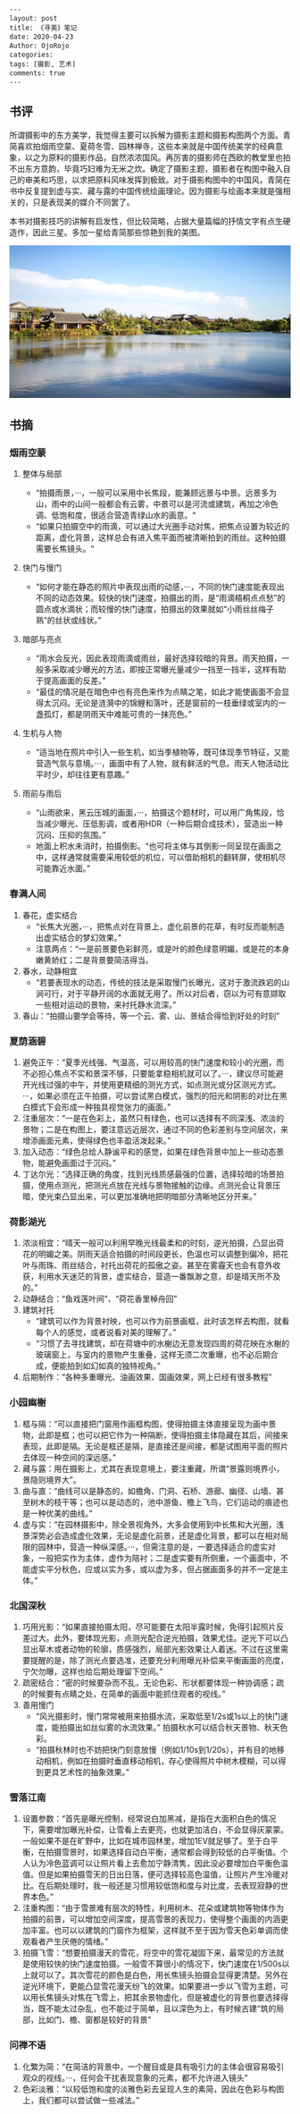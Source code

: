 ```
---
layout: post
title: 《寻美》笔记
date: 2020-04-23
Author: OjoRojo
categories: 
tags: [摄影, 艺术]
comments: true
--- 
```

## 书评

​	所谓摄影中的东方美学，我觉得主要可以拆解为摄影主题和摄影构图两个方面。青简喜欢拍烟雨空蒙、夏荷冬雪、园林禅寺，这些本来就是中国传统美学的经典意象，以之为原料的摄影作品，自然浓浓国风。再厉害的摄影师在西欧的教堂里也拍不出东方意韵，毕竟巧妇难为无米之炊。确定了摄影主题，摄影者在构图中融入自己的审美和巧思，以求把原料风味发挥到极致。对于摄影构图中的中国风，青简在书中反复提到虚与实、藏与露的中国传统绘画理论。因为摄影与绘画本来就是强相关的，只是表现美的媒介不同罢了。

​	本书对摄影技巧的讲解有启发性，但比较简略，占据大量篇幅的抒情文字有点生硬造作，因此三星。多加一星给青简那些惊艳到我的美图。

![alt pic](../images/yangzhou.jpg "瘦西湖 by Lola")



## 书摘

### 烟雨空蒙

1. 整体与局部

   - “拍摄雨景，···，一般可以采用中长焦段，能兼顾远景与中景。远景多为山，雨中的山间一般都会有云雾，中景可以是河流或建筑，再加之冷色调、低饱和度，很适合营造青绿山水的画意。“
   - “如果只拍摄空中的雨滴，可以通过大光圈手动对焦，把焦点设置为较近的距离，虚化背景，这样总会有进入焦平面而被清晰拍到的雨丝。这种拍摄需要长焦镜头。“
2. 快门与慢门

   - “如何才能在静态的照片中表现出雨的动感，···，不同的快门速度能表现出不同的动态效果。较快的快门速度，拍摄出的雨，是“雨滴梧桐点点愁”的圆点或水滴状；而较慢的快门速度，拍摄出的效果就如“小雨丝丝梅子熟”的丝状或线状。”
3. 暗部与亮点

   - “雨水会反光，因此表现雨滴或雨丝，最好选择较暗的背景。雨天拍摄，一般多采取减少曝光的方法，即按正常曝光量减少一挡至一挡半，这样有助于提高画面的反差。”
   - “最佳的情况是在暗色中也有亮色来作为点睛之笔，如此才能使画面不会显得太沉闷。无论是涟漪中的锦鲤和落叶，还是窗前的一枝垂绿或室内的一盏孤灯，都是阴雨天中难能可贵的一抹亮色。”
4. 生机与人物

   - “适当地在照片中引入一些生机，如当季植物等，既可体现季节特征，又能营造气氛与意境。···，画面中有了人物，就有鲜活的气息。雨天人物活动比平时少，却往往更有意趣。”
5. 雨前与雨后
   - “山雨欲来，黑云压城的画面，···，拍摄这个题材时，可以用广角焦段，恰当减少曝光、压低影调，或者用HDR（一种后期合成技术），营造出一种沉闷、压抑的氛围。”
   - 地面上积水未消时，拍摄倒影。“也可将主体与其倒影一同呈现在画面之中，这样通常就需要采用较低的机位，可以借助相机的翻转屏，使相机尽可能靠近水面。”



### 春满人间

1. 春花，虚实结合
   - “长焦大光圈，···，把焦点对在背景上，虚化前景的花草，有时反而能制造出虚实结合的梦幻效果。”
   - 注意两点：“一是前景要色彩鲜亮，或是叶的颜色绿意明媚，或是花的本身嫩黄娇红；二是背景要简洁得当。
2. 春水，动静相宜
   - “若要表现水的动态，传统的技法是采取慢门长曝光，这对于激流跌宕的山涧可行，对于平静开阔的水面就无用了。所以对后者，窃以为可有意撷取一些相对运动的景物，来衬托静水流深。”
3. 春山：“拍摄山要学会等待，等一个云、雾、山、景结合得恰到好处的时刻”



### 夏荫涵碧

1. 避免正午：“夏季光线强、气温高，可以用较高的快门速度和较小的光圈，而不必担心焦点不实和景深不够，只要能拿稳相机就可以了。···，建议尽可能避开光线过强的中午，并使用更精细的测光方式，如点测光或分区测光方式。···，如果必须在正午拍摄，可以尝试黑白模式，强烈的阳光和阴影的对比在黑白模式下会形成一种独具视觉张力的画面。”
2. 注重层次：“一是在色彩上，虽然只有绿色，也可以选择有不同深浅、浓淡的景物；二是在构图上，要注意远近层次，通过不同的色彩差别与空间层次，来增添画面元素，使得绿色也丰盈活泼起来。”
3. 加入动态：“绿色总给人静谧平和的感觉，如果在绿色背景中加上一些动态景物，能避免画面过于沉闷。”
4. 丁达尔光：“选择正确的角度，找到光线质感最强的位置，选择较暗的场景拍摄，使用点测光，把测光点放在光线与景物接触的边缘。点测光会让背景压暗，使光束凸显出来，可以更加准确地把明暗部分清晰地区分开来。”



### 荷影湖光

1. 浓淡相宜：“晴天一般可以利用早晚光线最柔和的时刻，逆光拍摄，凸显出荷花的明媚之美。阴雨天适合拍摄的时间段更长，色温也可以调整到偏冷，把花叶与雨珠、雨丝结合，衬托出荷花的孤傲之姿。甚至在雾霾天也会有意外收获，利用水天迷茫的背景，虚实结合，营造一番飘渺之意，却是晴天所不及的。”
2. 动静结合：“鱼戏莲叶间”、“荷花香里棹舟回”
3. 建筑衬托
   - “建筑可以作为背景衬映，也可以作为前景画框，此时该怎样去构图，就看每个人的感觉，或者说看对美的理解了。”
   - “习惯了去寻找建筑，却在荷塘中的水榭边无意发现四周的荷花映在水榭的玻璃窗上，与室内的景物产生重叠，这样无须二次重曝，也不必后期合成，便能拍到如幻如真的独特视角。”
4. 后期制作：“各种多重曝光、油画效果、国画效果，网上已经有很多教程”



### 小园幽榭

1. 框与隔：“可以直接把门窗用作画框构图，使得拍摄主体直接呈现为画中景物，此即是框；也可以把它作为一种隔断，使得拍摄主体隐藏在其后，间接来表现，此即是隔。无论是框还是隔，是直接还是间接，都是试图用平面的照片去体现一种空间的深远感。”
2. 藏与露：用在摄影上，尤其在表现意境上，要注重藏，所谓“景露则境界小，景隐则境界大”。
3. 曲与直：“曲线可以是静态的，如檐角、门洞、石桥、游廊、幽径、山墙、甚至树木的枝干等；也可以是动态的，池中游鱼、檐上飞鸟，它们运动的痕迹也是一种优美的曲线。”
4. 虚与实：“在园林摄影中，除全景视角外，大多会使用到中长焦和大光圈，浅景深势必会造成虚化效果，无论是虚化前景，还是虚化背景，都可以在相对局限的园林中，营造一种纵深感。···，但需注意的是，一要选择适合的虚实对象，一般把实作为主体，虚作为陪衬；二是虚实要有所侧重，一个画面中，不能虚实平分秋色，应或以实为多，或以虚为多，但占据画面多的并不一定是主体。”



### 北国深秋

1. 巧用光影：“如果直接拍摄太阳，尽可能要在太阳半露时候，免得引起照片反差过大。此外，要体现光影，点测光配合逆光拍摄，效果尤佳。逆光下可以凸显出草木或者动物的轮廓，质感强烈，局部光影效果让人着迷。不过在这里需要提醒的是，除了测光点要选准，还要充分利用曝光补偿来平衡画面的亮度，宁欠勿曝，这样也给后期处理留下空间。”
2. 疏密结合：“密的时候要杂而不乱，无论色彩、形状都要体现一种协调感；疏的时候要有点睛之处，在简单的画面中能抓住观者的视线。”
3. 善用慢门
   - “风光摄影时，慢门常常被用来拍摄水流，采取低至1/2s或1s以上的快门速度，能拍摄出如丝似雾的水流效果。” 拍摄秋水可以结合秋天景物、秋天色彩。
   - “拍摄秋林时也不妨把快门刻意放慢（例如1/10s到1/20s），并有目的地移动相机，例如在拍摄时垂直移动相机，存心使得照片中树木模糊，可以得到更具艺术性的抽象效果。”



### 雪落江南

1. 设置参数：“首先是曝光控制，经常说白加黑减，是指在大面积白色的情况下，需要增加曝光补偿，让雪看上去更亮，也就更加洁白，不会显得灰蒙蒙。一般如果不是在旷野中，比如在城市园林里，增加1EV就足够了。至于白平衡，在拍摄雪景时，如果选择自动白平衡，通常都会得到较低的白平衡值。个人认为冷色蓝调可以让照片看上去愈加宁静清隽，因此没必要增加白平衡色温值。但是如果拍摄雪天的日出日落，便可选择较高色温值，让照片产生冷暖对比。在后期处理时，我一般还是习惯用较低饱和度与对比度，去表现寂静的世界本色。”
2. 注重构图：“由于雪景难有层次的特性，利用树木、花朵或建筑物等物体作为拍摄的前景，可以增加空间深度，提高雪景的表现力，使得整个画面的内涵更加丰富。也可以以建筑的门窗作为框架，这样就不至于因为雪天色彩单调而使观看者产生厌倦的情绪。”
3. 拍摄飞雪：“想要拍摄漫天的雪花，将空中的雪花凝固下来，最常见的方法就是使用较快的快门速度拍摄。一般雪不算很小的情况下，快门速度在1/500s以上就可以了。其次雪花的颜色是白色，用长焦镜头拍摄会显得更清楚。另外在逆光环境下，更能凸显雪花漫天纷飞的效果。如果要进一步以飞雪为主题，可以用长焦镜头对焦在飞雪上，把其余景物虚化，但是被虚化的背景也要选择得当，既不能太过杂乱，也不能过于简单，且以深色为上，有时候古建“筑的局部，比如门、檐、窗都是较好的背景”



### 问禅不语

1. 化繁为简：“在简洁的背景中，一个醒目或是具有吸引力的主体会很容易吸引观众的视线。···，任何会干扰表现意象的元素，都不允许进入镜头”
2. 色彩淡雅：“以较低饱和度的淡雅色彩去呈现人生的素简，因此在色彩与构图上，我们都可以尝试做一些减法。” 



